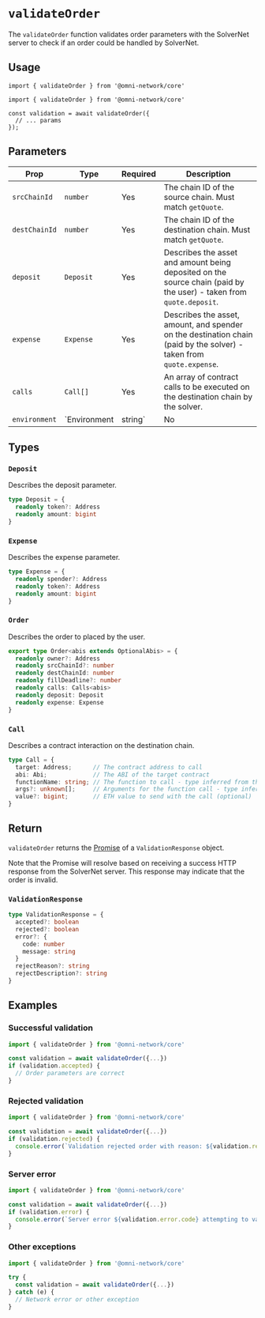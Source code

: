 # `validateOrder`

The `validateOrder` function validates order parameters with the SolverNet server to check if an order could be handled by SolverNet.

## Usage

`import { validateOrder } from '@omni-network/core'`

```tsx
import { validateOrder } from '@omni-network/core'

const validation = await validateOrder({
  // ... params
});
```

## Parameters

| Prop                | Type                                 | Required | Description                                                                                                                         |
| ------------------- | ------------------------------------ | -------- | ----------------------------------------------------------------------------------------------------------------------------------- |
| `srcChainId`        | `number`                             | Yes      | The chain ID of the source chain. Must match `getQuote`.                                                                          |
| `destChainId`       | `number`                             | Yes      | The chain ID of the destination chain. Must match `getQuote`.                                                                     |
| `deposit`           | `Deposit`                         | Yes      | Describes the asset and amount being deposited on the source chain (paid by the user) - taken from `quote.deposit`. |
| `expense`           | `Expense`  | Yes      | Describes the asset, amount, and spender on the destination chain (paid by the solver) - taken from `quote.expense`.            |
| `calls`             | `Call[]`                             | Yes      | An array of contract calls to be executed on the destination chain by the solver.                                                     |
| `environment`           | `Environment | string`                         | No      | SolverNet environment to use, either `mainnet` (default) or `testnet`. |

## Types

### `Deposit`

Describes the deposit parameter.

```typescript
type Deposit = {
  readonly token?: Address
  readonly amount: bigint
}
```

### `Expense`

Describes the expense parameter.

```typescript
type Expense = {
  readonly spender?: Address
  readonly token?: Address
  readonly amount: bigint
}
```

### `Order`

Describes the order to placed by the user.

```typescript
export type Order<abis extends OptionalAbis> = {
  readonly owner?: Address
  readonly srcChainId?: number
  readonly destChainId: number
  readonly fillDeadline?: number
  readonly calls: Calls<abis>
  readonly deposit: Deposit
  readonly expense: Expense
}
```

### `Call`

Describes a contract interaction on the destination chain.

```typescript
type Call = {
  target: Address;      // The contract address to call
  abi: Abi;             // The ABI of the target contract
  functionName: string; // The function to call - type inferred from the abi
  args?: unknown[];     // Arguments for the function call - type inferred from the abi
  value?: bigint;       // ETH value to send with the call (optional)
}
```

## Return

`validateOrder` returns the [Promise](https://developer.mozilla.org/en-US/docs/Web/JavaScript/Reference/Global_Objects/Promise) of a `ValidationResponse` object.

Note that the Promise will resolve based on receiving a success HTTP response from the SolverNet server. This response may indicate that the order is invalid.

### `ValidationResponse`

```typescript
type ValidationResponse = {
  accepted?: boolean
  rejected?: boolean
  error?: {
    code: number
    message: string
  }
  rejectReason?: string
  rejectDescription?: string
}
```

## Examples

### Successful validation

```ts
import { validateOrder } from '@omni-network/core'

const validation = await validateOrder({...})
if (validation.accepted) {
  // Order parameters are correct
}
```

### Rejected validation

```ts
import { validateOrder } from '@omni-network/core'

const validation = await validateOrder({...})
if (validation.rejected) {
  console.error(`Validation rejected order with reason: ${validation.rejectReason} - ${validation.rejectDescription}`)
}
```

### Server error

```ts
import { validateOrder } from '@omni-network/core'

const validation = await validateOrder({...})
if (validation.error) {
  console.error(`Server error ${validation.error.code} attempting to validate order: ${validation.error.message}`)
}
```

### Other exceptions

```ts
import { validateOrder } from '@omni-network/core'

try {
  const validation = await validateOrder({...})
} catch (e) {
  // Network error or other exception
}
```
